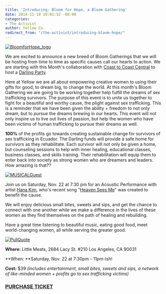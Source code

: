 ```yaml
---
title: 'Introducing: Bloom for Hope, a Bloom Gathering'
date: 2014-11-10 19:01:52 -08:00
categories:
- The Activist
author: Yellow Co.
redirect_from: "/the-activist/introducing-bloom-hope/"
---
```


[![BloomforHope_logo](https://yellow-blog-images.imgix.net/2014/11/BloomforHope_logo.jpg)](https://yellow-blog-images.imgix.net/2014/11/BloomforHope_logo.jpg)

We are excited to announce a new breed of Bloom Gatherings that we will be hosting from time to time as specific causes call our hearts to action. We are starting with this Month's collaboration with [Coast to Coast Central](http://www.coasttocoastcentral.com/) to host a [Darling Party](http://www.coasttocoastcentral.com/thedarlingparty/).

Here at Yellow we are all about empowering creative women to using their gifts for good, to dream big, to change the world. At this month's Bloom Gathering we are going to be working together help fulfill the dreams of sex trafficking survivors. The purpose of this event is to unite us together to fight for a beautiful and worthy cause, the plight against sex trafficking. This is a reminder that we have been given the ability + freedom to not only dream, but to _pursue_ the dreams brewing in our hearts. This event will not only inspire us to live out lives of passion, but help the women who have been victims of human trafficking to pursue their dreams as well.

**100%** of the profits go towards creating sustainable change for survivors of sex trafficking in Ecuador. The Darling funds will provide a safe home for survivors as they rehabilitate. Each survivor will not only be given a home, but counseling sessions to help with inner healing, educational classes, business classes, and skills training. Their rehabilitation will equip them to enter back into society as strong women who are dreamers and leaders. How amazing is that??

[![MUSICALGuest](https://yellow-blog-images.imgix.net/2014/11/MUSICALGuest.jpg)](https://yellow-blog-images.imgix.net/2014/11/MUSICALGuest.jpg)

Join us on Saturday, Nov. 22 at 7:30 pm for an Acoustic Performance with artist [Hana Kim](http://www.hanakim.org/hanakim/News/News.html), who's recent song "[Heaven Sees Me](https://www.youtube.com/watch?v=WrWtc_wXAjM)" was created to benefit the cause.

We will enjoy delicious small bites, sweets and sips, and get the chance to connect with one another while we make a difference in the lives of these women as they find themselves on the path of healing and rebuilding.

Have a great time listening to beautiful music, eating good food, meet world-changing women, all while serving the greater good.

[![PullQuote](https://yellow-blog-images.imgix.net/2014/11/PullQuote2.jpg)](https://yellow-blog-images.imgix.net/2014/11/PullQuote2.jpg)

**Where:** Little Meats, 2684 Lacy St. #210 Los Angeles, CA 90031

**When: **Saturday, Nov. 22 at 7:30pm - 11pm-ish!

**Cost:** $39 _(includes entertainment, small bites, sweets and sips, a network of like-minded women + profits go to sex trafficking victims)_

### [PURCHASE TICKET](https://ti.to/yellowconference/bloom-for-hope---fighting-against-sex-trafficking)
